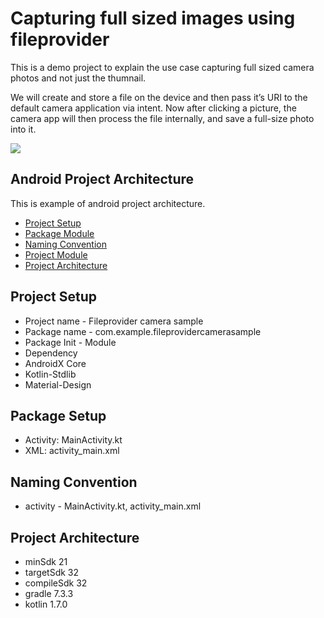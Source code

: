 # Capturing full sized images using fileprovider

This is a demo project to explain the use case capturing full sized camera photos and not just the thumnail.

We will create and store a file on the device and then pass it’s URI to the default camera application via intent.
Now after clicking a picture, the camera app will then process the file internally, and save a full-size photo into it.


![](https://github.com/uc-sja/full_sized_camera_fileprovider/blob/master/app/src/main/res/drawable/ezgif.com-gif-maker.gif)


## Android Project Architecture
This is example of android project architecture.


 * [Project Setup](#project-setup)
 * [Package Module](#package-setup)
 * [Naming Convention](#naming-convention)
 * [Project Module](#project-module)
 * [Project Architecture](#project-architecture)



## Project Setup
 * Project name - Fileprovider camera sample
 * Package name - com.example.fileprovidercamerasample
 * Package Init - Module
 * Dependency
  *  AndroidX Core
  *  Kotlin-Stdlib
  *  Material-Design

## Package Setup

 * Activity: MainActivity.kt
 * XML: activity_main.xml


## Naming Convention
 * activity - MainActivity.kt, activity_main.xml

## Project Architecture

 * minSdk 21
 * targetSdk 32
 * compileSdk 32
 * gradle 7.3.3
 * kotlin 1.7.0
 
     
    
